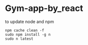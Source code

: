 # Gym-app-by_react

to update node and npm
```
npm cache clean -f 
sudo npm install -g n
sudo n latest 
```